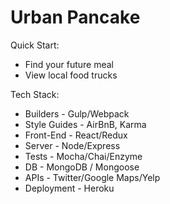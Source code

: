 # Urban Pancake

Quick Start:
  * Find your future meal
  * View local food trucks


Tech Stack:
  * Builders - Gulp/Webpack
  * Style Guides - AirBnB, Karma
  * Front-End - React/Redux
  * Server - Node/Express
  * Tests - Mocha/Chai/Enzyme
  * DB - MongoDB / Mongoose
  * APIs - Twitter/Google Maps/Yelp
  * Deployment - Heroku

